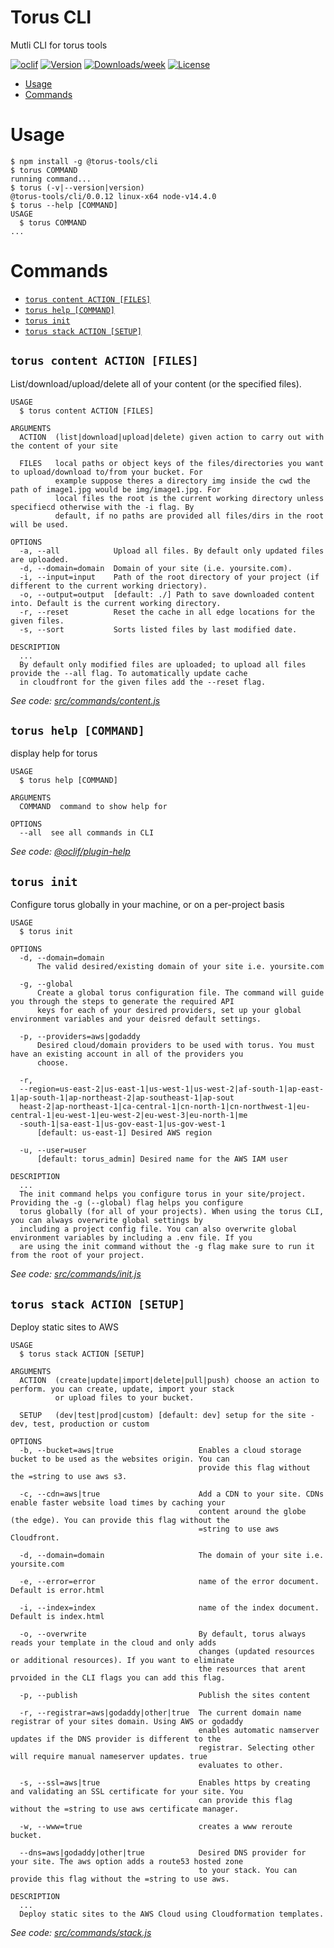 Torus CLI
========

Mutli CLI for torus tools

[![oclif](https://img.shields.io/badge/cli-oclif-brightgreen.svg)](https://oclif.io)
[![Version](https://img.shields.io/npm/v/toruscli.svg)](https://npmjs.org/package/toruscli)
[![Downloads/week](https://img.shields.io/npm/dw/@torus-tools/cli.svg)](https://npmjs.org/package/@torus-tools/cli)
[![License](https://img.shields.io/npm/l/@torus-tools/cli.svg)](https://github.com/torus-tools/cli/blob/master/package.json)

<!-- toc -->
* [Usage](#usage)
* [Commands](#commands)
<!-- tocstop -->
# Usage
<!-- usage -->
```sh-session
$ npm install -g @torus-tools/cli
$ torus COMMAND
running command...
$ torus (-v|--version|version)
@torus-tools/cli/0.0.12 linux-x64 node-v14.4.0
$ torus --help [COMMAND]
USAGE
  $ torus COMMAND
...
```
<!-- usagestop -->
# Commands
<!-- commands -->
* [`torus content ACTION [FILES]`](#torus-content-action-files)
* [`torus help [COMMAND]`](#torus-help-command)
* [`torus init`](#torus-init)
* [`torus stack ACTION [SETUP]`](#torus-stack-action-setup)

## `torus content ACTION [FILES]`

List/download/upload/delete all of your content (or the specified files).

```
USAGE
  $ torus content ACTION [FILES]

ARGUMENTS
  ACTION  (list|download|upload|delete) given action to carry out with the content of your site

  FILES   local paths or object keys of the files/directories you want to upload/download to/from your bucket. For
          example suppose theres a directory img inside the cwd the path of image1.jpg would be img/image1.jpg. For
          local files the root is the current working directory unless specifiecd otherwise with the -i flag. By
          default, if no paths are provided all files/dirs in the root will be used.

OPTIONS
  -a, --all            Upload all files. By default only updated files are uploaded.
  -d, --domain=domain  Domain of your site (i.e. yoursite.com).
  -i, --input=input    Path of the root directory of your project (if different to the current working driectory).
  -o, --output=output  [default: ./] Path to save downloaded content into. Default is the current working directory.
  -r, --reset          Reset the cache in all edge locations for the given files.
  -s, --sort           Sorts listed files by last modified date.

DESCRIPTION
  ...
  By default only modified files are uploaded; to upload all files provide the --all flag. To automatically update cache 
  in cloudfront for the given files add the --reset flag.
```

_See code: [src/commands/content.js](https://github.com/torus-tools/cli/blob/v0.0.12/src/commands/content.js)_

## `torus help [COMMAND]`

display help for torus

```
USAGE
  $ torus help [COMMAND]

ARGUMENTS
  COMMAND  command to show help for

OPTIONS
  --all  see all commands in CLI
```

_See code: [@oclif/plugin-help](https://github.com/oclif/plugin-help/blob/v3.2.0/src/commands/help.ts)_

## `torus init`

Configure torus globally in your machine, or on a per-project basis

```
USAGE
  $ torus init

OPTIONS
  -d, --domain=domain
      The valid desired/existing domain of your site i.e. yoursite.com

  -g, --global
      Create a global torus configuration file. The command will guide you through the steps to generate the required API 
      keys for each of your desired providers, set up your global environment variables and your deisred default settings.

  -p, --providers=aws|godaddy
      Desired cloud/domain providers to be used with torus. You must have an existing account in all of the providers you 
      choose.

  -r, 
  --region=us-east-2|us-east-1|us-west-1|us-west-2|af-south-1|ap-east-1|ap-south-1|ap-northeast-2|ap-southeast-1|ap-sout
  heast-2|ap-northeast-1|ca-central-1|cn-north-1|cn-northwest-1|eu-central-1|eu-west-1|eu-west-2|eu-west-3|eu-north-1|me
  -south-1|sa-east-1|us-gov-east-1|us-gov-west-1
      [default: us-east-1] Desired AWS region

  -u, --user=user
      [default: torus_admin] Desired name for the AWS IAM user

DESCRIPTION
  ...
  The init command helps you configure torus in your site/project. Providing the -g (--global) flag helps you configure 
  torus globally (for all of your projects). When using the torus CLI, you can always overwrite global settings by 
  including a project config file. You can also overwrite global environment variables by including a .env file. If you 
  are using the init command without the -g flag make sure to run it from the root of your project.
```

_See code: [src/commands/init.js](https://github.com/torus-tools/cli/blob/v0.0.12/src/commands/init.js)_

## `torus stack ACTION [SETUP]`

Deploy static sites to AWS

```
USAGE
  $ torus stack ACTION [SETUP]

ARGUMENTS
  ACTION  (create|update|import|delete|pull|push) choose an action to perform. you can create, update, import your stack
          or upload files to your bucket.

  SETUP   (dev|test|prod|custom) [default: dev] setup for the site - dev, test, production or custom

OPTIONS
  -b, --bucket=aws|true                   Enables a cloud storage bucket to be used as the websites origin. You can
                                          provide this flag without the =string to use aws s3.

  -c, --cdn=aws|true                      Add a CDN to your site. CDNs enable faster website load times by caching your
                                          content around the globe (the edge). You can provide this flag without the
                                          =string to use aws Cloudfront.

  -d, --domain=domain                     The domain of your site i.e. yoursite.com

  -e, --error=error                       name of the error document. Default is error.html

  -i, --index=index                       name of the index document. Default is index.html

  -o, --overwrite                         By default, torus always reads your template in the cloud and only adds
                                          changes (updated resources or additional resources). If you want to eliminate
                                          the resources that arent prvoided in the CLI flags you can add this flag.

  -p, --publish                           Publish the sites content

  -r, --registrar=aws|godaddy|other|true  The current domain name registrar of your sites domain. Using AWS or godaddy
                                          enables automatic namserver updates if the DNS provider is different to the
                                          registrar. Selecting other will require manual nameserver updates. true
                                          evaluates to other.

  -s, --ssl=aws|true                      Enables https by creating and validating an SSL certificate for your site. You
                                          can provide this flag without the =string to use aws certificate manager.

  -w, --www=true                          creates a www reroute bucket.

  --dns=aws|godaddy|other|true            Desired DNS provider for your site. The aws option adds a route53 hosted zone
                                          to your stack. You can provide this flag without the =string to use aws.

DESCRIPTION
  ...
  Deploy static sites to the AWS Cloud using Cloudformation templates.
```

_See code: [src/commands/stack.js](https://github.com/torus-tools/cli/blob/v0.0.12/src/commands/stack.js)_
<!-- commandsstop -->
